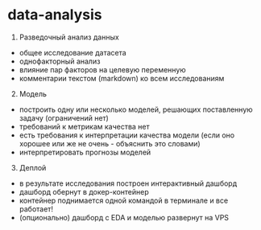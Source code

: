 # data-analysis
1) Разведочный анализ данных

 - общее исследование датасета
 - однофакторный анализ
 - влияние пар факторов на целевую переменную
 - комментарии текстом (markdown) ко всем исследованиям
 
2) Модель

- построить одну или несколько моделей, решающих поставленную задачу (ограничений нет)
- требований к метрикам качества нет
- есть требования к интерпретации качества модели (если оно хорошее или же не очень - объяснить это словами)
- интерпретировать прогнозы моделей
 
3) Деплой

- в результате исследования построен интерактивный дашборд
- дашборд обернут в докер-контейнер
- контейнер поднимается одной командой в терминале и все работает!
- (опционально) дашборд с EDA и моделью развернут на VPS
